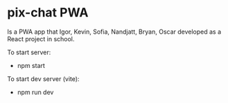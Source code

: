 # pix-chat PWA


Is a PWA app that Igor, Kevin, Sofia, Nandjatt, Bryan, Oscar developed as a React project in school.


To start server: 
- npm start

To start dev server (vite):
- npm run dev
